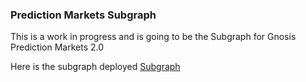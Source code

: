 ### Prediction Markets Subgraph
This is a work in progress and is going to be the Subgraph for Gnosis Prediction Markets 2.0 


Here is the subgraph deployed
[Subgraph](https://thegraph.com/explorer/subgraph/infinitestyles/pm)